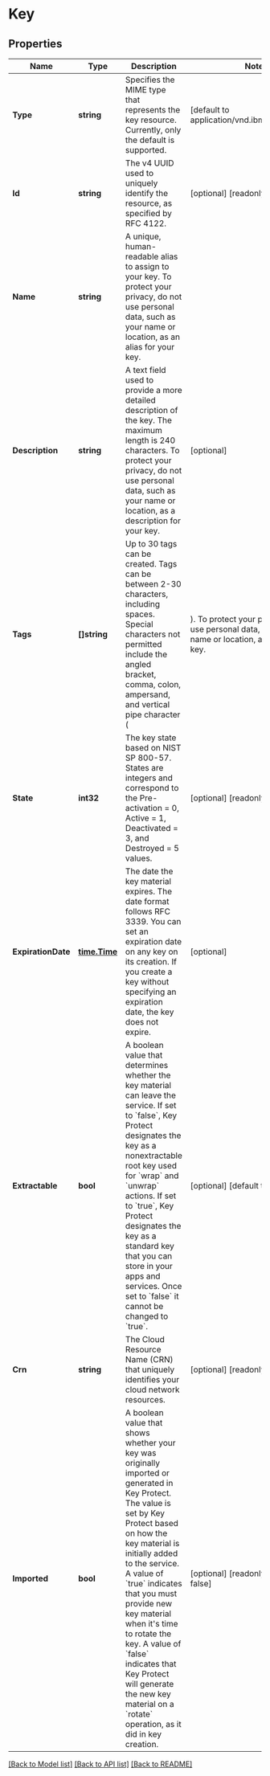 # Key

## Properties

Name | Type | Description | Notes
------------ | ------------- | ------------- | -------------
**Type** | **string** | Specifies the MIME type that represents the key resource. Currently, only the default is supported. | [default to application/vnd.ibm.kms.key+json]
**Id** | **string** | The v4 UUID used to uniquely identify the resource, as specified by RFC 4122. | [optional] [readonly] 
**Name** | **string** | A unique, human-readable alias to assign to your key.    To protect your privacy, do not use personal data, such as your name or location, as an alias for your key. | 
**Description** | **string** | A text field used to provide a more detailed description of the key. The maximum length is 240 characters.    To protect your privacy, do not use personal data, such as your name or location, as a description for your  key. | [optional] 
**Tags** | **[]string** | Up to 30 tags can be created. Tags can be between 2-30 characters, including spaces. Special characters not permitted include the angled bracket, comma, colon, ampersand, and vertical pipe character (|).    To protect your privacy, do not use personal data, such as your name or location, as a tag for your key.  | [optional] 
**State** | **int32** | The key state based on NIST SP 800-57. States are integers and correspond to the Pre-activation &#x3D; 0, Active &#x3D; 1, Deactivated &#x3D; 3, and Destroyed &#x3D; 5 values. | [optional] [readonly] 
**ExpirationDate** | [**time.Time**](time.Time.md) | The date the key material expires. The date format follows RFC 3339. You can set an expiration date on any  key on its creation. If you create a key without specifying an expiration date, the key does not expire. | [optional] 
**Extractable** | **bool** | A boolean value that determines whether the key material can leave the service.       If set to &#x60;false&#x60;, Key Protect designates the key as a nonextractable root key used for &#x60;wrap&#x60; and &#x60;unwrap&#x60; actions. If set to &#x60;true&#x60;, Key Protect designates the key as a standard key that you can store in your apps and services. Once set to &#x60;false&#x60; it cannot be changed to &#x60;true&#x60;. | [optional] [default to true]
**Crn** | **string** | The Cloud Resource Name (CRN) that uniquely identifies your cloud network resources. | [optional] [readonly] 
**Imported** | **bool** | A boolean value that shows whether your key was originally imported or generated in Key Protect. The value is set by Key Protect based on how the key material is initially added to the service.    A value of &#x60;true&#x60; indicates that you must provide new key material when it&#39;s time to rotate the key. A value  of &#x60;false&#x60; indicates that Key Protect will generate the new key material on a &#x60;rotate&#x60; operation, as it did in key creation. | [optional] [readonly] [default to false]

[[Back to Model list]](../README.md#documentation-for-models) [[Back to API list]](../README.md#documentation-for-api-endpoints) [[Back to README]](../README.md)


